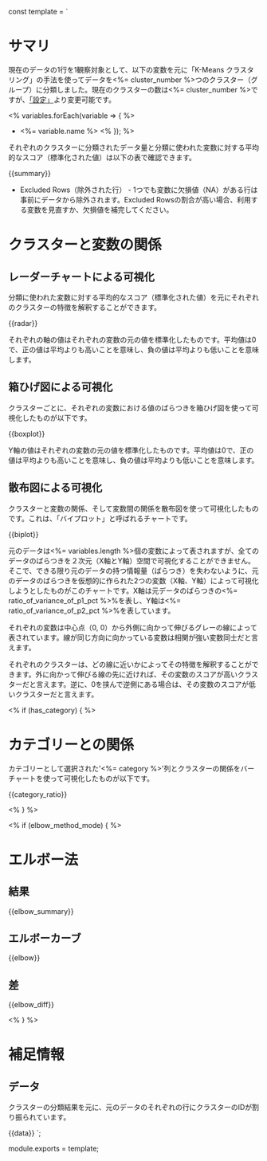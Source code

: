 const template = `

# サマリ

現在のデータの1行を1観察対象として、以下の変数を元に「K-Means クラスタリング」の手法を使ってデータを<%= cluster_number %>つのクラスター（グループ）に分類しました。現在のクラスターの数は<%= cluster_number %>ですが、[「設定」](//analytics/settings)より変更可能です。

<% variables.forEach(variable => { %>
  - <%= variable.name %>
<% }); %>

それぞれのクラスターに分類されたデータ量と分類に使われた変数に対する平均的なスコア（標準化された値）は以下の表で確認できます。

{{summary}}

* Excluded Rows（除外された行） -  1つでも変数に欠損値（NA）がある行は事前にデータから除外されます。Excluded Rowsの割合が高い場合、利用する変数を見直すか、欠損値を補完してください。

# クラスターと変数の関係

<!-- AI_SUMMARY -->

## レーダーチャートによる可視化

分類に使われた変数に対する平均的なスコア（標準化された値）を元にそれぞれのクラスターの特徴を解釈することができます。

{{radar}}

それぞれの軸の値はそれぞれの変数の元の値を標準化したものです。平均値は0で、正の値は平均よりも高いことを意味し、負の値は平均よりも低いことを意味します。


## 箱ひげ図による可視化

クラスターごとに、それぞれの変数における値のばらつきを箱ひげ図を使って可視化したものが以下です。

{{boxplot}}

Y軸の値はそれぞれの変数の元の値を標準化したものです。平均値は0で、正の値は平均よりも高いことを意味し、負の値は平均よりも低いことを意味します。

## 散布図による可視化

クラスターと変数の関係、そして変数間の関係を散布図を使って可視化したものです。これは、「バイプロット」と呼ばれるチャートです。

{{biplot}}

元のデータは<%= variables.length %>個の変数によって表されますが、全てのデータのばらつきを２次元（X軸とY軸）空間で可視化することができません。そこで、できる限り元のデータの持つ情報量（ばらつき）を失わないように、元のデータのばらつきを仮想的に作られた2つの変数（X軸、Y軸）によって可視化しようとしたものがこのチャートです。X軸は元データのばらつきの<%= ratio_of_variance_of_p1_pct %>%を表し、Y軸は<%= ratio_of_variance_of_p2_pct %>%を表しています。

それぞれの変数は中心点（0, 0）から外側に向かって伸びるグレーの線によって表されています。線が同じ方向に向かっている変数は相関が強い変数同士だと言えます。

それぞれのクラスターは、どの線に近いかによってその特徴を解釈することができます。外に向かって伸びる線の先に近ければ、その変数のスコアが高いクラスターだと言えます。逆に、0を挟んで逆側にある場合は、その変数のスコアが低いクラスターだと言えます。

<% if (has_category) { %>

# カテゴリーとの関係

カテゴリーとして選択された'<%= category %>'列とクラスターの関係をバーチャートを使って可視化したものが以下です。

{{category_ratio}}

<% } %>

<% if (elbow_method_mode) { %>

# エルボー法

## 結果

{{elbow_summary}}

## エルボーカーブ

{{elbow}}

## 差

{{elbow_diff}}

<% } %>

# 補足情報

## データ

クラスターの分類結果を元に、元のデータのそれぞれの行にクラスターのIDが割り振られています。

{{data}}
`;

module.exports = template;
